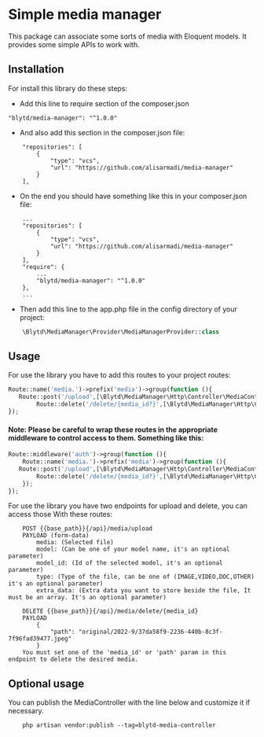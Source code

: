 # Simple media manager

This package can associate some sorts of media with Eloquent models. It provides some
simple APIs to work with.

## Installation
For install this library do these steps:
- Add this line to require section of the composer.json
```
"blytd/media-manager": "^1.0.0"
```
- And also add this section in the composer.json file:
```
    "repositories": [
        {
            "type": "vcs",
            "url": "https://github.com/alisarmadi/media-manager"
        }
    ],
```
- On the end you should have something like this in your composer.json file:
```
    ...
    "repositories": [
        {
            "type": "vcs",
            "url": "https://github.com/alisarmadi/media-manager"
        }
    ],
    "require": {
        ...
        "blytd/media-manager": "^1.0.0"
    },
    ...
```
- Then add this line to the app.php file in the config directory of your project:
```php
    \Blytd\MediaManager\Provider\MediaManagerProvider::class
```

## Usage
For use the library you have to add this routes to your project routes:
```php
Route::name('media.')->prefix('media')->group(function (){
   Route::post('/upload',[\Blytd\MediaManager\Http\Controller\MediaController::class, 'upload'])->name('upload');
        Route::delete('/delete/{media_id?}',[\Blytd\MediaManager\Http\Controller\MediaController::class, 'delete'])->name('delete');
});
```
#### Note: Please be careful to wrap these routes in the appropriate middleware to control access to them. Something like this:
```php
Route::middleware('auth')->group(function (){
    Route::name('media.')->prefix('media')->group(function (){
   Route::post('/upload',[\Blytd\MediaManager\Http\Controller\MediaController::class, 'upload'])->name('upload');
        Route::delete('/delete/{media_id?}',[\Blytd\MediaManager\Http\Controller\MediaController::class, 'delete'])->name('delete');
    });
});
```

For use the library you have two endpoints for upload and delete, you can access those With these routes:
```
    POST {{base_path}}{/api}/media/upload
    PAYLOAD (form-data)
        media: (Selected file)
        model: (Can be one of your model name, it's an optional parameter)
        model_id: (Id of the selected model, it's an optional parameter)
        type: (Type of the file, can be one of (IMAGE,VIDEO,DOC,OTHER) it's an optional parameter)
        extra_data: (Extra data you want to store beside the file, It must be an array. It's an optional parameter)

```
```
    DELETE {{base_path}}{/api}/media/delete/{media_id}
    PAYLOAD
        {
            "path": "original/2022-9/37da58f9-2236-440b-8c3f-7f96fad39477.jpeg"
        }
    You must set one of the 'media_id' or 'path' param in this endpoint to delete the desired media.    

```

## Optional usage
You can publish the MediaController with the line below and customize it if necessary.
```
    php artisan vendor:publish --tag=blytd-media-controller
```
